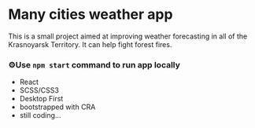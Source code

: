 # Many cities weather app

This is a small project aimed at improving weather forecasting in all of the Krasnoyarsk Territory.
It can help fight forest fires.

### ⚙️Use `npm start` command to run app locally

- React 
- SCSS/CSS3 
- Desktop First
- bootstrapped with CRA
- still coding...